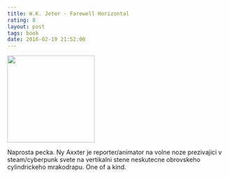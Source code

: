 ```yaml
---
title: W.K. Jeter - Farewell Horizontal
rating: 8
layout: post
tags: book
date: 2016-02-19 21:52:00
---
```

<img width="200" src="https://images.gr-assets.com/books/1280240162l/3422467.jpg" />
<p>
Naprosta pecka. Ny Axxter je reporter/animator na volne noze prezivajici v steam/cyberpunk svete na vertikalni stene neskutecne obrovskeho cylindrickeho mrakodrapu. One of a kind.
</p>
